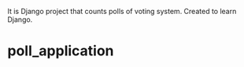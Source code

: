 It is Django project that counts polls of voting system. Created to learn Django.
# poll_application
